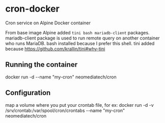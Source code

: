 # cron-docker
Cron service on Alpine Docker container

From base image Alpine added `tini bash mariadb-client` packages.
mariadb-client package is used to run remote query on another container who runs MariaDB.
bash installed because I prefer this shell.
tini added because https://github.com/krallin/tini#why-tini

## Running the container
docker run -d --name "my-cron" neomediatech/cron

## Configuration
map a volume where you put your crontab file, for ex:
docker run -d -v /srv/crontab:/var/spool/cron/crontabs --name "my-cron" neomediatech/cron
